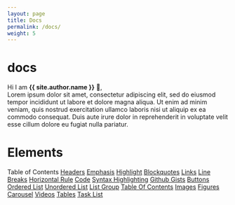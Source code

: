 ```yaml
---
layout: page
title: Docs
permalink: /docs/
weight: 5
---
```


# **docs**

Hi I am **{{ site.author.name }}** :wave:,<br>
Lorem ipsum dolor sit amet, consectetur adipiscing elit, sed do eiusmod tempor incididunt ut labore et dolore magna aliqua. Ut enim ad minim veniam, quis nostrud exercitation ullamco laboris nisi ut aliquip ex ea commodo consequat. Duis aute irure dolor in reprehenderit in voluptate velit esse cillum dolore eu fugiat nulla pariatur.

<div class="row">
<div class="col-lg-10 mx-auto mt-5 markdown-body">
  <h1>Elements</h1>

<div class="list-group my-8">
  <a class="list-group-item active disabled text-white">Table of Contents</a>
  <a class="list-group-item list-group-item-action" href="https://icp.me/docs">Headers</a>
  <a class="list-group-item list-group-item-action" href="#emphasis">Emphasis</a>
  <a class="list-group-item list-group-item-action" href="#highlight">Highlight</a>
  <a class="list-group-item list-group-item-action" href="#blockquotes">Blockquotes</a>
  <a class="list-group-item list-group-item-action" href="#links">Links</a>
  <a class="list-group-item list-group-item-action" href="#line-breaks">Line Breaks</a>
  <a class="list-group-item list-group-item-action" href="#horizontal-rule">Horizontal Rule</a>
  <a class="list-group-item list-group-item-action" href="#code">Code</a>
  <a class="list-group-item list-group-item-action" href="#syntax-highlighting">Syntax Highlighting</a>
  <a class="list-group-item list-group-item-action" href="#github-gists">Github Gists</a>
  <a class="list-group-item list-group-item-action" href="#buttons"> Buttons</a>
  <a class="list-group-item list-group-item-action" href="#ordered-list">Ordered List</a>
  <a class="list-group-item list-group-item-action" href="#unordered-list"> Unordered List</a>
  <a class="list-group-item list-group-item-action" href="#list-group">List Group</a>
  <a class="list-group-item list-group-item-action" href="#table-of-contents">Table Of Contents</a>
  <a class="list-group-item list-group-item-action" href="#images">Images</a>
  <a class="list-group-item list-group-item-action" href="#figures"> Figures</a>
  <a class="list-group-item list-group-item-action" href="#carousel"> Carousel</a>
  <a class="list-group-item list-group-item-action" href="#videos"> Videos</a>
  <a class="list-group-item list-group-item-action" href="#tables"> Tables</a>
  <a class="list-group-item list-group-item-action" href="#task-list">Task List</a>

</div>
</div>

